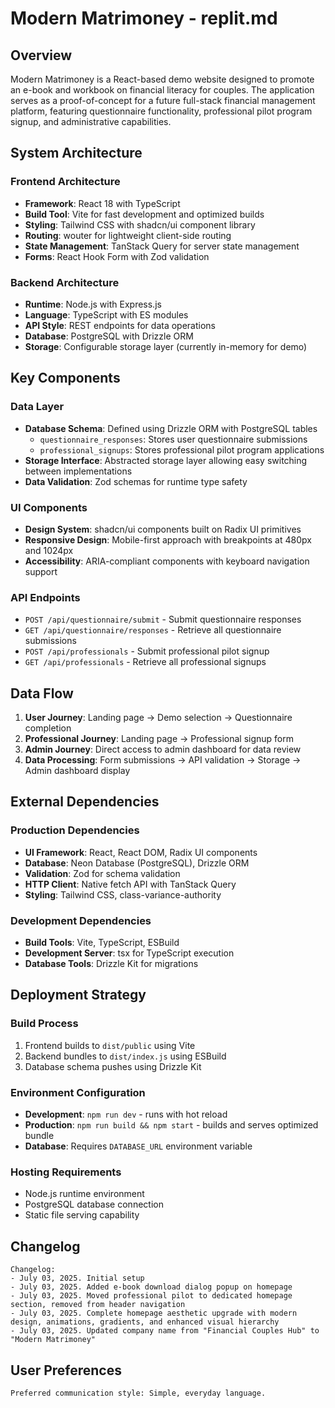 # Modern Matrimoney - replit.md

## Overview

Modern Matrimoney is a React-based demo website designed to promote an e-book and workbook on financial literacy for couples. The application serves as a proof-of-concept for a future full-stack financial management platform, featuring questionnaire functionality, professional pilot program signup, and administrative capabilities.

## System Architecture

### Frontend Architecture
- **Framework**: React 18 with TypeScript
- **Build Tool**: Vite for fast development and optimized builds
- **Styling**: Tailwind CSS with shadcn/ui component library
- **Routing**: wouter for lightweight client-side routing
- **State Management**: TanStack Query for server state management
- **Forms**: React Hook Form with Zod validation

### Backend Architecture
- **Runtime**: Node.js with Express.js
- **Language**: TypeScript with ES modules
- **API Style**: REST endpoints for data operations
- **Database**: PostgreSQL with Drizzle ORM
- **Storage**: Configurable storage layer (currently in-memory for demo)

## Key Components

### Data Layer
- **Database Schema**: Defined using Drizzle ORM with PostgreSQL tables
  - `questionnaire_responses`: Stores user questionnaire submissions
  - `professional_signups`: Stores professional pilot program applications
- **Storage Interface**: Abstracted storage layer allowing easy switching between implementations
- **Data Validation**: Zod schemas for runtime type safety

### UI Components
- **Design System**: shadcn/ui components built on Radix UI primitives
- **Responsive Design**: Mobile-first approach with breakpoints at 480px and 1024px
- **Accessibility**: ARIA-compliant components with keyboard navigation support

### API Endpoints
- `POST /api/questionnaire/submit` - Submit questionnaire responses
- `GET /api/questionnaire/responses` - Retrieve all questionnaire submissions
- `POST /api/professionals` - Submit professional pilot signup
- `GET /api/professionals` - Retrieve all professional signups

## Data Flow

1. **User Journey**: Landing page → Demo selection → Questionnaire completion
2. **Professional Journey**: Landing page → Professional signup form
3. **Admin Journey**: Direct access to admin dashboard for data review
4. **Data Processing**: Form submissions → API validation → Storage → Admin dashboard display

## External Dependencies

### Production Dependencies
- **UI Framework**: React, React DOM, Radix UI components
- **Database**: Neon Database (PostgreSQL), Drizzle ORM
- **Validation**: Zod for schema validation
- **HTTP Client**: Native fetch API with TanStack Query
- **Styling**: Tailwind CSS, class-variance-authority

### Development Dependencies
- **Build Tools**: Vite, TypeScript, ESBuild
- **Development Server**: tsx for TypeScript execution
- **Database Tools**: Drizzle Kit for migrations

## Deployment Strategy

### Build Process
1. Frontend builds to `dist/public` using Vite
2. Backend bundles to `dist/index.js` using ESBuild
3. Database schema pushes using Drizzle Kit

### Environment Configuration
- **Development**: `npm run dev` - runs with hot reload
- **Production**: `npm run build && npm start` - builds and serves optimized bundle
- **Database**: Requires `DATABASE_URL` environment variable

### Hosting Requirements
- Node.js runtime environment
- PostgreSQL database connection
- Static file serving capability

## Changelog

```
Changelog:
- July 03, 2025. Initial setup
- July 03, 2025. Added e-book download dialog popup on homepage
- July 03, 2025. Moved professional pilot to dedicated homepage section, removed from header navigation
- July 03, 2025. Complete homepage aesthetic upgrade with modern design, animations, gradients, and enhanced visual hierarchy
- July 03, 2025. Updated company name from "Financial Couples Hub" to "Modern Matrimoney"
```

## User Preferences

```
Preferred communication style: Simple, everyday language.
```